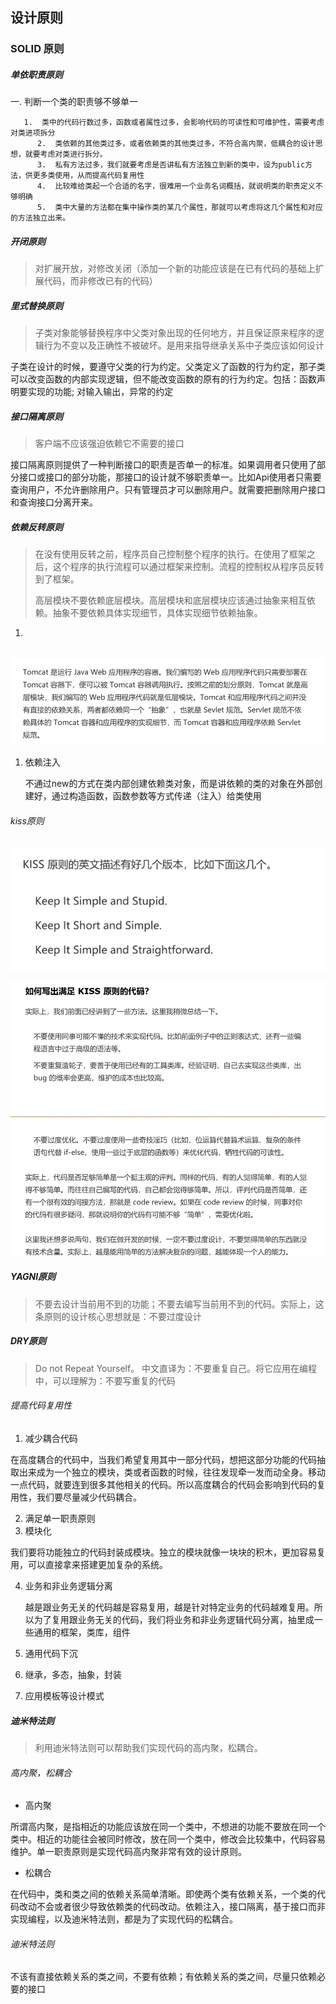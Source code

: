 ## 设计原则

### SOLID 原则

##### 单依职责原则

一. 判断一个类的职责够不够单一

       1.  类中的代码行数过多，函数或者属性过多，会影响代码的可读性和可维护性，需要考虑对类进项拆分
          2.  类依赖的其他类过多，或者依赖类的其他类过多，不符合高内聚，低耦合的设计思想，就要考虑对类进行拆分。
          3.  私有方法过多，我们就要考虑是否讲私有方法独立到新的类中，设为public方法，供更多类使用，从而提高代码复用性
          4.  比较难给类起一个合适的名字，很难用一个业务名词概括，就说明类的职责定义不够明确
          5.  类中大量的方法都在集中操作类的某几个属性，那就可以考虑将这几个属性和对应的方法独立出来。  



##### 开闭原则

> 对扩展开放，对修改关闭（添加一个新的功能应该是在已有代码的基础上扩展代码，而非修改已有的代码）

##### 里式替换原则

> 子类对象能够替换程序中父类对象出现的任何地方，并且保证原来程序的逻辑行为不变以及正确性不被破坏。是用来指导继承关系中子类应该如何设计

子类在设计的时候，要遵守父类的行为约定。父类定义了函数的行为约定，那子类可以改变函数的内部实现逻辑，但不能改变函数的原有的行为约定。包括：函数声明要实现的功能; 对输入输出，异常的约定

##### 接口隔离原则

> 客户端不应该强迫依赖它不需要的接口

接口隔离原则提供了一种判断接口的职责是否单一的标准。如果调用者只使用了部分接口或接口的部分功能，那接口的设计就不够职责单一。比如Api使用者只需要查询用户，不允许删除用户。只有管理员才可以删除用户。就需要把删除用户接口和查询接口分离开来。

##### 依赖反转原则

> 在没有使用反转之前，程序员自己控制整个程序的执行。在使用了框架之后，这个程序的执行流程可以通过框架来控制。流程的控制权从程序员反转到了框架。
>
> 高层模块不要依赖底层模块。高层模块和底层模块应该通过抽象来相互依赖。抽象不要依赖具体实现细节，具体实现细节依赖抽象。

1. 

​        ![image-20210826215156490](设计原则.assets/image-20210826215156490.png)

1. 依赖注入

   不通过new的方式在类内部创建依赖类对象，而是讲依赖的类的对象在外部创建好，通过构造函数，函数参数等方式传递（注入）给类使用






###### kiss原则

![image-20210828221310050](设计原则.assets/image-20210828221310050.png)

![image-20210828221517502](设计原则.assets/image-20210828221517502.png)







##### YAGNI原则

>不要去设计当前用不到的功能；不要去编写当前用不到的代码。实际上，这条原则的设计核心思想就是：不要过度设计

##### DRY原则

> Do not Repeat Yourself。 中文直译为：不要重复自己。将它应用在编程中，可以理解为：不要写重复的代码

###### 提高代码复用性

1.  减少耦合代码

​          在高度耦合的代码中，当我们希望复用其中一部分代码，想把这部分功能的代码抽取出来成为一个独立的模块，类或者函数的时候，往往发现牵一发而动全身。移动一点代码，就要连到很多其他相关的代码。所以高度耦合的代码会影响到代码的复用性，我们要尽量减少代码耦合。

2.   满足单一职责原则
3. 模块化

​         我们要将功能独立的代码封装成模块。独立的模块就像一块块的积木，更加容易复用，可以直接拿来搭建更加复杂的系统。

4. 业务和非业务逻辑分离

    越是跟业务无关的代码越是容易复用，越是针对特定业务的代码越难复用。所以为了复用跟业务无关的代码，我们将业务和非业务逻辑代码分离，抽里成一些通用的框架，类库，组件

5. 通用代码下沉

6. 继承，多态，抽象，封装

7. 应用模板等设计模式

##### 迪米特法则

> 利用迪米特法则可以帮助我们实现代码的高内聚，松耦合。



###### 高内聚，松耦合

-    高内聚

  所谓高内聚，是指相近的功能应该放在同一个类中，不想进的功能不要放在同一个类中。相近的功能往会被同时修改，放在同一个类中，修改会比较集中，代码容易维护。单一职责原则是实现代码高内聚非常有效的设计原则。

- 松耦合

​       在代码中，类和类之间的依赖关系简单清晰。即使两个类有依赖关系，一个类的代码改动不会或者很少导致依赖类的代码改动。依赖注入，接口隔离，基于接口而非实现编程，以及迪米特法则，都是为了实现代码的松耦合。

###### 迪米特法则

​    不该有直接依赖关系的类之间，不要有依赖；有依赖关系的类之间，尽量只依赖必要的接口


